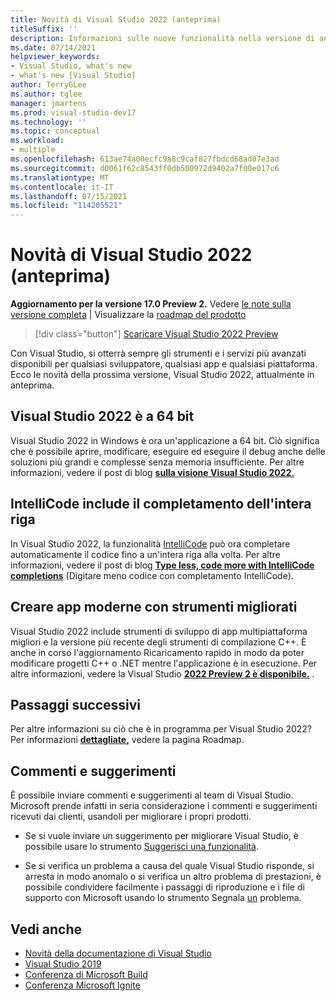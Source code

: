 ```yaml
---
title: Novità di Visual Studio 2022 (anteprima)
titleSuffix: ''
description: Informazioni sulle nuove funzionalità nella versione di anteprima di Visual Studio 2022.
ms.date: 07/14/2021
helpviewer_keywords:
- Visual Studio, what's new
- what's new [Visual Studio]
author: TerryGLee
ms.author: tglee
manager: jmartens
ms.prod: visual-studio-dev17
ms.technology: ''
ms.topic: conceptual
ms.workload:
- multiple
ms.openlocfilehash: 613ae74a00ecfc9a8c9caf827fbdcd68ad07e3ad
ms.sourcegitcommit: d0061f62c8543ff0db500972d9402a7f00e017c6
ms.translationtype: MT
ms.contentlocale: it-IT
ms.lasthandoff: 07/15/2021
ms.locfileid: "114205521"
---
```

# <a name="whats-new-in-visual-studio-2022-preview"></a>Novità di Visual Studio 2022 (anteprima)

**Aggiornamento per la versione 17.0 Preview 2.** Vedere [le note sulla versione completa](/visualstudio/releases/2022/release-notes-preview/) | Visualizzare la [roadmap del prodotto](/visualstudio/productinfo/vs-roadmap/)

>[!div class="button"]
>[Scaricare Visual Studio 2022 Preview](https://visualstudio.microsoft.com/vs/preview/vs2022/)

Con Visual Studio, si otterrà sempre gli strumenti e i servizi più avanzati disponibili per qualsiasi sviluppatore, qualsiasi app e qualsiasi piattaforma. Ecco le novità della prossima versione, Visual Studio 2022, attualmente in anteprima.

## <a name="visual-studio-2022-is-64-bit"></a>Visual Studio 2022 è a 64 bit

Visual Studio 2022 in Windows è ora un'applicazione a 64 bit. Ciò significa che è possibile aprire, modificare, eseguire ed eseguire il debug anche delle soluzioni più grandi e complesse senza memoria insufficiente. Per altre informazioni, vedere il post di blog [**sulla visione Visual Studio 2022.**](https://devblogs.microsoft.com/visualstudio/visual-studio-2022/)

## <a name="intellicode-includes-whole-line-completion"></a>IntelliCode include il completamento dell'intera riga

In Visual Studio 2022, la funzionalità [IntelliCode](/visualstudio/intellicode/) può ora completare automaticamente il codice fino a un'intera riga alla volta. Per altre informazioni, vedere il post di blog [**Type less, code more with IntelliCode completions**](https://devblogs.microsoft.com/visualstudio/type-less-code-more-with-intellicode-completions/) (Digitare meno codice con completamento IntelliCode).

## <a name="build-modern-apps-with-improved-tools"></a>Creare app moderne con strumenti migliorati

Visual Studio 2022 include strumenti di sviluppo di app multipiattaforma migliori e la versione più recente degli strumenti di compilazione C++. È anche in corso l'aggiornamento Ricaricamento rapido in modo da poter modificare progetti C++ o .NET mentre l'applicazione è in esecuzione. Per altre informazioni, vedere la Visual Studio [ **2022 Preview 2 è disponibile.**](https://devblogs.microsoft.com/visualstudio/visual-studio-2022-preview-2-is-out/) .

## <a name="whats-next"></a>Passaggi successivi

Per altre informazioni su ciò che è in programma per Visual Studio 2022? Per informazioni [**dettagliate,**](/visualstudio/productinfo/vs-roadmap/) vedere la pagina Roadmap.

## <a name="give-us-feedback"></a>Commenti e suggerimenti

È possibile inviare commenti e suggerimenti al team di Visual Studio. Microsoft prende infatti in seria considerazione i commenti e suggerimenti ricevuti dai clienti, usandoli per migliorare i propri prodotti.

* Se si vuole inviare un suggerimento per migliorare Visual Studio, è possibile usare lo strumento [Suggerisci una funzionalità](suggest-a-feature.md).

* Se si verifica un problema a causa del quale Visual Studio risponde, si arresta in modo anomalo o si verifica un altro problema di prestazioni, è possibile condividere facilmente i passaggi di riproduzione e i file di supporto con Microsoft usando lo strumento Segnala [un](how-to-report-a-problem-with-visual-studio.md) problema.

## <a name="see-also"></a>Vedi anche

* [Novità della documentazione di Visual Studio](whats-new-visual-studio-docs.md)
* [Visual Studio 2019](/visualstudio/releases/2019/release-notes/)
* [Conferenza di Microsoft Build](https://www.microsoft.com/build)
* [Conferenza Microsoft Ignite](https://www.microsoft.com/ignite)
